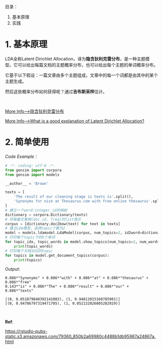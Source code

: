 目录：
1. 基本原理
2. 实践

# 1. 基本原理
LDA全称Latent Dirichlet Allocation，译为**隐含狄利克雷分布**，是一种主题模型。它可以给出每篇文档的主题概率分布，也可以给出每个主题的单词概率分布。

它基于以下假设：一篇文章由多个主题组成，文章中的每一个词都是由其中的某个主题生成。

然后这些概率分布如何获得呢？通过**吉布斯采样**估计。

<br />

[More Info——>隐含狄利克雷分布](https://zh.wikipedia.org/wiki/%E9%9A%90%E5%90%AB%E7%8B%84%E5%88%A9%E5%85%8B%E9%9B%B7%E5%88%86%E5%B8%83)

[More Info——>What is a good explanation of Latent Dirichlet Allocation?](https://www.quora.com/What-is-a-good-explanation-of-Latent-Dirichlet-Allocation/answer/Edwin-Chen-1?srid=xVbk)

# 2. 简单使用
*Code Example*：
```python
# -*- coding: utf-8 -*-
from gensim import corpora
from gensim import models

__author__ = 'Brown'

texts = [
    'The result of our cleaning stage is texts is'.split(),
    'Synonyms for nice at Thesaurus.com with free online thesaurus'.split()
]
# 建立一个word:integer_id的映射
dictionary = corpora.Dictionary(texts)
# 将每篇文章用(doc_id, freq)的list表示
corpus = [dictionary.doc2bow(text) for text in texts]
# 建立LDA模型，选择topic个数为2
model = models.ldamodel.LdaModel(corpus, num_topics=2, id2word=dictionary, passes=20)
# 打印每个topic下的5个单词
for topic_idx, topic_words in model.show_topics(num_topics=2, num_words=5):
    print(topic_words)
# 打印每个文档对应的topic
for topics in model.get_document_topics(corpus):
    print(topics)
```
*Output*:
```
0.086*"Synonyms" + 0.086*"with" + 0.086*"at" + 0.086*"thesaurus" + 0.086*"free"
0.143*"is" + 0.086*"The" + 0.086*"result" + 0.086*"our" + 0.086*"texts"

[(0, 0.051879848392141083), (1, 0.94812015160785901)]
[(0, 0.94786797319471705), (1, 0.052132026805282929)]
```
<br />

**Ref**:

https://rstudio-pubs-static.s3.amazonaws.com/79360_850b2a69980c4488b1db95987a24867a.html
